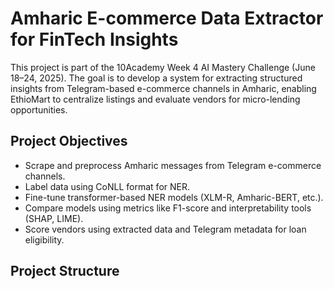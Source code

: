 # Amharic E-commerce Data Extractor for FinTech Insights

This project is part of the 10Academy Week 4 AI Mastery Challenge (June 18–24, 2025). The goal is to develop a system for extracting structured insights from Telegram-based e-commerce channels in Amharic, enabling EthioMart to centralize listings and evaluate vendors for micro-lending opportunities.

## Project Objectives

- Scrape and preprocess Amharic messages from Telegram e-commerce channels.
- Label data using CoNLL format for NER.
- Fine-tune transformer-based NER models (XLM-R, Amharic-BERT, etc.).
- Compare models using metrics like F1-score and interpretability tools (SHAP, LIME).
- Score vendors using extracted data and Telegram metadata for loan eligibility.

## Project Structure

